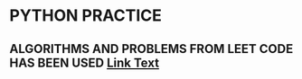 # PYTHON PRACTICE
## ALGORITHMS AND PROBLEMS FROM LEET CODE HAS BEEN USED [Link Text](https://leetcode.com/problemset/algorithms/)